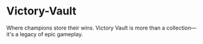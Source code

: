 # Victory-Vault
Where champions store their wins. Victory Vault is more than a collection—it's a legacy of epic gameplay.
